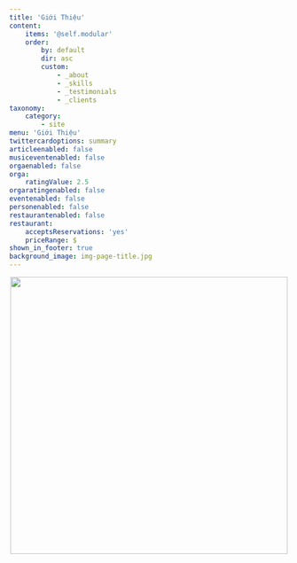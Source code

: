 ```yaml
---
title: 'Giới Thiệu'
content:
    items: '@self.modular'
    order:
        by: default
        dir: asc
        custom:
            - _about
            - _skills
            - _testimonials
            - _clients
taxonomy:
    category:
        - site
menu: 'Giới Thiệu'
twittercardoptions: summary
articleenabled: false
musiceventenabled: false
orgaenabled: false
orga:
    ratingValue: 2.5
orgaratingenabled: false
eventenabled: false
personenabled: false
restaurantenabled: false
restaurant:
    acceptsReservations: 'yes'
    priceRange: $
shown_in_footer: true
background_image: img-page-title.jpg
---
```


<p><img style="display: block; margin-left: auto; margin-right: auto;" src="http://localhost/giahan/user/pages/02.gioi-thieu/img-page-title.jpg" alt="" width="500" /></p>
